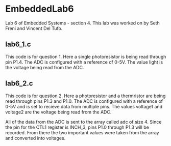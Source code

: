 # EmbeddedLab6
Lab 6 of Embedded Systems - section 4. This lab was worked on by Seth Freni and Vincent Del Tufo.
## lab6_1.c
This code is for question 1. Here a single photoresistor is being read through pin P1.4. The ADC is configured with a reference of 0-5V. The value light is the voltage being read from the ADC.
## lab6_2.c
This code is for question 2. Here a  photoresistor and a thermristor are being read through pins P1.3 and P1.0. The ADC is configured with a reference of 0-5V and is set to recieve data from multiple pins. The values voltage1 and voltage2 are the voltage being read from the ADC. 

All of the data from the ADC is sent to the array called adc of size 4. Since the pin for the CTL1 register is INCH_3, pins P1.0 through P1.3 will be recorded. From there the two important values were taken from the array and converted into voltages.
